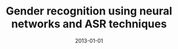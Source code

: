 ---
# Documentation: https://wowchemy.com/docs/managing-content/

title: Gender recognition using neural networks and ASR techniques
subtitle: ''
summary: ''
authors:
- sas
- Aleksander Sas
tags: []
categories: []
date: '2013-01-01'
lastmod: 2022-10-07T05:46:12Z
featured: false
draft: false

# Featured image
# To use, add an image named `featured.jpg/png` to your page's folder.
# Focal points: Smart, Center, TopLeft, Top, TopRight, Left, Right, BottomLeft, Bottom, BottomRight.
image:
  caption: ''
  focal_point: ''
  preview_only: false

# Projects (optional).
#   Associate this post with one or more of your projects.
#   Simply enter your project's folder or file name without extension.
#   E.g. `projects = ["internal-project"]` references `content/project/deep-learning/index.md`.
#   Otherwise, set `projects = []`.
projects: []
publishDate: '2022-10-07T05:46:10.986823Z'
publication_types:
- '2'
abstract: ''
publication: '*Journal of Medical Informatics & Technologies*'
url_pdf: http://jmit.us.edu.pl/cms/jmitjrn/22/23_Sas_4.pdf
---